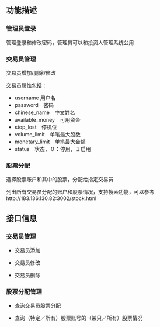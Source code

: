 ## 功能描述

### 管理员登录

管理登录和修改密码，管理员可以和投资人管理系统公用

### 交易员管理

交易员增加/删除/修改

交易员属性包括：

* username 用户名
* password　密码
* chinese_name　中文姓名
* available_money　可用资金
* stop_lost　停机位
* volume_limit　单笔最大股数
* monetary_limit　单笔最大金额
* status　状态，０：停用，１启用


### 股票分配

选择股票账户和其中的股票，分配给指定交易员

列出所有交易员分配的账户和股票情况，支持搜索功能，可以参考http://183.136.130.82:3002/stock.html

## 接口信息

### 交易员管理

* 交易员添加

* 交易员修改

* 交易员删除

### 股票分配管理

* 查询交易员股票分配

* 查询（特定／所有）股票账号的（某只／所有）股票情况






